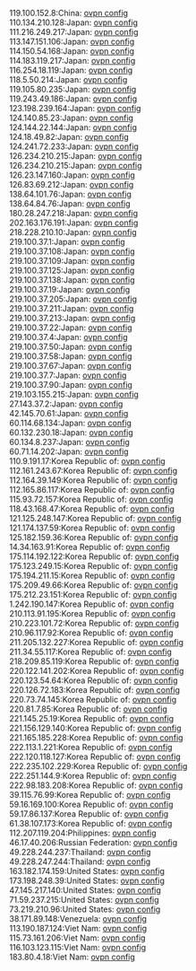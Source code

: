 119.100.152.8:China: [ovpn config](vpn/119_100_152_8.ovpn)  
110.134.210.128:Japan: [ovpn config](vpn/110_134_210_128.ovpn)  
111.216.249.217:Japan: [ovpn config](vpn/111_216_249_217.ovpn)  
113.147.151.106:Japan: [ovpn config](vpn/113_147_151_106.ovpn)  
114.150.54.168:Japan: [ovpn config](vpn/114_150_54_168.ovpn)  
114.183.119.217:Japan: [ovpn config](vpn/114_183_119_217.ovpn)  
116.254.18.119:Japan: [ovpn config](vpn/116_254_18_119.ovpn)  
118.5.50.214:Japan: [ovpn config](vpn/118_5_50_214.ovpn)  
119.105.80.235:Japan: [ovpn config](vpn/119_105_80_235.ovpn)  
119.243.49.186:Japan: [ovpn config](vpn/119_243_49_186.ovpn)  
123.198.239.164:Japan: [ovpn config](vpn/123_198_239_164.ovpn)  
124.140.85.23:Japan: [ovpn config](vpn/124_140_85_23.ovpn)  
124.144.22.144:Japan: [ovpn config](vpn/124_144_22_144.ovpn)  
124.18.49.82:Japan: [ovpn config](vpn/124_18_49_82.ovpn)  
124.241.72.233:Japan: [ovpn config](vpn/124_241_72_233.ovpn)  
126.234.210.215:Japan: [ovpn config](vpn/126_234_210_215.ovpn)  
126.234.210.215:Japan: [ovpn config](vpn/126_234_210_215.ovpn)  
126.23.147.160:Japan: [ovpn config](vpn/126_23_147_160.ovpn)  
126.83.69.212:Japan: [ovpn config](vpn/126_83_69_212.ovpn)  
138.64.101.76:Japan: [ovpn config](vpn/138_64_101_76.ovpn)  
138.64.84.76:Japan: [ovpn config](vpn/138_64_84_76.ovpn)  
180.28.247.218:Japan: [ovpn config](vpn/180_28_247_218.ovpn)  
202.163.176.191:Japan: [ovpn config](vpn/202_163_176_191.ovpn)  
218.228.210.10:Japan: [ovpn config](vpn/218_228_210_10.ovpn)  
219.100.37.1:Japan: [ovpn config](vpn/219_100_37_1.ovpn)  
219.100.37.108:Japan: [ovpn config](vpn/219_100_37_108.ovpn)  
219.100.37.109:Japan: [ovpn config](vpn/219_100_37_109.ovpn)  
219.100.37.125:Japan: [ovpn config](vpn/219_100_37_125.ovpn)  
219.100.37.138:Japan: [ovpn config](vpn/219_100_37_138.ovpn)  
219.100.37.19:Japan: [ovpn config](vpn/219_100_37_19.ovpn)  
219.100.37.205:Japan: [ovpn config](vpn/219_100_37_205.ovpn)  
219.100.37.211:Japan: [ovpn config](vpn/219_100_37_211.ovpn)  
219.100.37.213:Japan: [ovpn config](vpn/219_100_37_213.ovpn)  
219.100.37.22:Japan: [ovpn config](vpn/219_100_37_22.ovpn)  
219.100.37.4:Japan: [ovpn config](vpn/219_100_37_4.ovpn)  
219.100.37.50:Japan: [ovpn config](vpn/219_100_37_50.ovpn)  
219.100.37.58:Japan: [ovpn config](vpn/219_100_37_58.ovpn)  
219.100.37.67:Japan: [ovpn config](vpn/219_100_37_67.ovpn)  
219.100.37.7:Japan: [ovpn config](vpn/219_100_37_7.ovpn)  
219.100.37.90:Japan: [ovpn config](vpn/219_100_37_90.ovpn)  
219.103.155.215:Japan: [ovpn config](vpn/219_103_155_215.ovpn)  
27.143.37.2:Japan: [ovpn config](vpn/27_143_37_2.ovpn)  
42.145.70.61:Japan: [ovpn config](vpn/42_145_70_61.ovpn)  
60.114.68.134:Japan: [ovpn config](vpn/60_114_68_134.ovpn)  
60.132.230.18:Japan: [ovpn config](vpn/60_132_230_18.ovpn)  
60.134.8.237:Japan: [ovpn config](vpn/60_134_8_237.ovpn)  
60.71.14.202:Japan: [ovpn config](vpn/60_71_14_202.ovpn)  
110.9.191.17:Korea Republic of: [ovpn config](vpn/110_9_191_17.ovpn)  
112.161.243.67:Korea Republic of: [ovpn config](vpn/112_161_243_67.ovpn)  
112.164.39.149:Korea Republic of: [ovpn config](vpn/112_164_39_149.ovpn)  
112.165.86.117:Korea Republic of: [ovpn config](vpn/112_165_86_117.ovpn)  
115.93.72.157:Korea Republic of: [ovpn config](vpn/115_93_72_157.ovpn)  
118.43.168.47:Korea Republic of: [ovpn config](vpn/118_43_168_47.ovpn)  
121.125.248.147:Korea Republic of: [ovpn config](vpn/121_125_248_147.ovpn)  
121.174.137.59:Korea Republic of: [ovpn config](vpn/121_174_137_59.ovpn)  
125.182.159.36:Korea Republic of: [ovpn config](vpn/125_182_159_36.ovpn)  
14.34.163.91:Korea Republic of: [ovpn config](vpn/14_34_163_91.ovpn)  
175.114.192.122:Korea Republic of: [ovpn config](vpn/175_114_192_122.ovpn)  
175.123.249.15:Korea Republic of: [ovpn config](vpn/175_123_249_15.ovpn)  
175.194.211.15:Korea Republic of: [ovpn config](vpn/175_194_211_15.ovpn)  
175.209.49.66:Korea Republic of: [ovpn config](vpn/175_209_49_66.ovpn)  
175.212.23.151:Korea Republic of: [ovpn config](vpn/175_212_23_151.ovpn)  
1.242.190.147:Korea Republic of: [ovpn config](vpn/1_242_190_147.ovpn)  
210.113.91.195:Korea Republic of: [ovpn config](vpn/210_113_91_195.ovpn)  
210.223.101.72:Korea Republic of: [ovpn config](vpn/210_223_101_72.ovpn)  
210.96.117.92:Korea Republic of: [ovpn config](vpn/210_96_117_92.ovpn)  
211.205.132.227:Korea Republic of: [ovpn config](vpn/211_205_132_227.ovpn)  
211.34.55.117:Korea Republic of: [ovpn config](vpn/211_34_55_117.ovpn)  
218.209.85.119:Korea Republic of: [ovpn config](vpn/218_209_85_119.ovpn)  
220.122.141.202:Korea Republic of: [ovpn config](vpn/220_122_141_202.ovpn)  
220.123.54.64:Korea Republic of: [ovpn config](vpn/220_123_54_64.ovpn)  
220.126.72.183:Korea Republic of: [ovpn config](vpn/220_126_72_183.ovpn)  
220.73.74.145:Korea Republic of: [ovpn config](vpn/220_73_74_145.ovpn)  
220.81.7.85:Korea Republic of: [ovpn config](vpn/220_81_7_85.ovpn)  
221.145.25.19:Korea Republic of: [ovpn config](vpn/221_145_25_19.ovpn)  
221.156.129.140:Korea Republic of: [ovpn config](vpn/221_156_129_140.ovpn)  
221.165.185.228:Korea Republic of: [ovpn config](vpn/221_165_185_228.ovpn)  
222.113.1.221:Korea Republic of: [ovpn config](vpn/222_113_1_221.ovpn)  
222.120.118.127:Korea Republic of: [ovpn config](vpn/222_120_118_127.ovpn)  
222.235.102.229:Korea Republic of: [ovpn config](vpn/222_235_102_229.ovpn)  
222.251.144.9:Korea Republic of: [ovpn config](vpn/222_251_144_9.ovpn)  
222.98.183.208:Korea Republic of: [ovpn config](vpn/222_98_183_208.ovpn)  
39.115.76.99:Korea Republic of: [ovpn config](vpn/39_115_76_99.ovpn)  
59.16.169.100:Korea Republic of: [ovpn config](vpn/59_16_169_100.ovpn)  
59.17.86.137:Korea Republic of: [ovpn config](vpn/59_17_86_137.ovpn)  
61.38.107.173:Korea Republic of: [ovpn config](vpn/61_38_107_173.ovpn)  
112.207.119.204:Philippines: [ovpn config](vpn/112_207_119_204.ovpn)  
46.17.40.206:Russian Federation: [ovpn config](vpn/46_17_40_206.ovpn)  
49.228.244.237:Thailand: [ovpn config](vpn/49_228_244_237.ovpn)  
49.228.247.244:Thailand: [ovpn config](vpn/49_228_247_244.ovpn)  
163.182.174.159:United States: [ovpn config](vpn/163_182_174_159.ovpn)  
173.198.248.39:United States: [ovpn config](vpn/173_198_248_39.ovpn)  
47.145.217.140:United States: [ovpn config](vpn/47_145_217_140.ovpn)  
71.59.237.215:United States: [ovpn config](vpn/71_59_237_215.ovpn)  
73.219.210.96:United States: [ovpn config](vpn/73_219_210_96.ovpn)  
38.171.89.148:Venezuela: [ovpn config](vpn/38_171_89_148.ovpn)  
113.190.187.124:Viet Nam: [ovpn config](vpn/113_190_187_124.ovpn)  
115.73.161.206:Viet Nam: [ovpn config](vpn/115_73_161_206.ovpn)  
116.103.123.115:Viet Nam: [ovpn config](vpn/116_103_123_115.ovpn)  
183.80.4.18:Viet Nam: [ovpn config](vpn/183_80_4_18.ovpn)  
